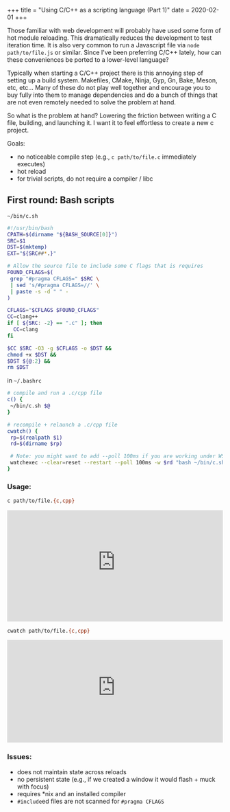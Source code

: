 +++
title = "Using C/C++ as a scripting language (Part 1)"
date = 2020-02-01
+++

Those familiar with web development will probably have used some form of hot module reloading. This dramatically reduces the development to test iteration time. It is also very common to run a Javascript file via `node path/to/file.js` or similar. Since I've been preferring C/C++ lately, how can these conveniences be ported to a lower-level language?

<!-- more -->

Typically when starting a C/C++ project there is this annoying step of setting up a build system. Makefiles, CMake, Ninja, Gyp, Gn, Bake, Meson, etc, etc... Many of these do not play well together and encourage you to buy fully into them to manage dependencies and do a bunch of things that are not even remotely needed to solve the problem at hand.

So what is the problem at hand? Lowering the friction between writing a C file, building, and launching it. I want it to feel effortless to create a new c project.

Goals:

- no noticeable compile step (e.g., `c path/to/file.c` immediately executes)
- hot reload
- for trivial scripts, do not require a compiler / libc


## First round: Bash scripts



`~/bin/c.sh`

```bash
#!/usr/bin/bash
CPATH=$(dirname "${BASH_SOURCE[0]}")
SRC=$1
DST=$(mktemp)
EXT="${SRC##*.}"

# Allow the source file to include some C flags that is requires
FOUND_CFLAGS=$(
 grep "#pragma CFLAGS=" $SRC \
 | sed 's/#pragma CFLAGS=//' \
 | paste -s -d " " -
)

CFLAGS="$CFLAGS $FOUND_CFLAGS"
CC=clang++
if [ ${SRC: -2} == ".c" ]; then
  CC=clang
fi

$CC $SRC -O3 -g $CFLAGS -o $DST &&
chmod +x $DST &&
$DST ${@:2} &&
rm $DST
```

in `~/.bashrc`

```bash
# compile and run a .c/cpp file
c() {
 ~/bin/c.sh $@
}

# recompile + relaunch a .c/cpp file
cwatch() {
 rp=$(realpath $1)
 rd=$(dirname $rp)

 # Note: you might want to add --poll 100ms if you are working under WSL
 watchexec --clear=reset --restart --poll 100ms -w $rd "bash ~/bin/c.sh $@"
}
```

### Usage:

```bash
c path/to/file.{c,cpp}
```


<div class="video-embed" style="position: relative; padding-top: 51.4689880304679%;">
  <iframe
    src="https://customer-vv39d21derhw1phl.cloudflarestream.com/a7f5f41531356f2ce9cc992a695f88ae/iframe?poster=https%3A%2F%2Fcustomer-vv39d21derhw1phl.cloudflarestream.com%2Fa7f5f41531356f2ce9cc992a695f88ae%2Fthumbnails%2Fthumbnail.jpg%3Ftime%3D%26height%3D600&letterboxColor=transparent"
    style="border: none; position: absolute; top: 0; left: 0; height: 100%; width: 100%;"
    allow="accelerometer; gyroscope; autoplay; encrypted-media"
    allowfullscreen="true"
  ></iframe>
</div>

```bash
cwatch path/to/file.{c,cpp}
```

<div class="video-embed" style="position: relative; padding-top: 47.39583333333333%;">
 <iframe
    src="https://customer-vv39d21derhw1phl.cloudflarestream.com/b414674dcd5aa6431b5996dca2e560c1/iframe?preload=true&poster=https%3A%2F%2Fcustomer-vv39d21derhw1phl.cloudflarestream.com%2Fb414674dcd5aa6431b5996dca2e560c1%2Fthumbnails%2Fthumbnail.jpg%3Ftime%3D%26height%3D600&letterboxColor=transparent"
    style="border: none; position: absolute; top: 0; left: 0; height: 100%; width: 100%;"
    allow="accelerometer; gyroscope; autoplay; encrypted-media"
    allowfullscreen="true"
  ></iframe>
</div>

### Issues:

- does not maintain state across reloads
- no persistent state (e.g., if we created a window it would flash + muck with focus)
- requires *nix and an installed compiler
- `#include`ed files are not scanned for `#pragma CFLAGS`
